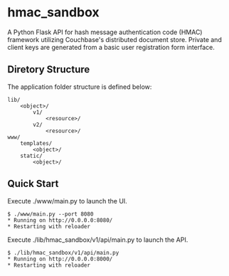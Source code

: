 hmac_sandbox
=====================

A Python Flask API for hash message authentication code (HMAC) framework utilizing Couchbase's distributed document store. Private and client keys are generated from a basic user registration form interface.

Diretory Structure
-------------------------

The application folder structure is defined below:

    lib/
        <object>/
            v1/
                <resource>/
            v2/
                <resource>/
    www/
        templates/
            <object>/
        static/
            <object>/

Quick Start
-------------------------

Execute ./www/main.py to launch the UI.

    $ ./www/main.py --port 8080
    * Running on http://0.0.0.0:8080/
    * Restarting with reloader

Execute ./lib/hmac_sandbox/v1/api/main.py to launch the API.

    $ ./lib/hmac_sandbox/v1/api/main.py
    * Running on http://0.0.0.0:8000/
    * Restarting with reloader

